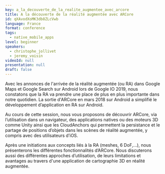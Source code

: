 ```yaml
---
key: a_la_decouverte_de_la_realite_augmentee_avec_arcore
title: A la découverte de la réalité augmentée avec ARCore
id: qXAvodXoMK3db8ZLcVwb
language: France
format: conference
tags:
  - native_mobile_apps
level: beginner
speakers:
  - christophe_jollivet
  - jeremy_voisin
videoId: null
presentation: null
draft: false
---
```

Avec les annonces de l'arrivée de la réalité augmentée (ou RA)  dans Google Maps et Google Search sur Android lors de Google IO 2019, nous constatons que la RA va prendre une place de plus en plus importante dans notre quotidien. La sortie d'ARCore en mars 2018 sur Android a simplifié le développement d’application en RA sur Android.

Au cours de cette session, nous vous proposons de découvrir ARCore, via l’utilisation dans un navigateur, des applications natives ou des moteurs 3D comme Unity ainsi que les CloudAnchors qui permettent la persistance et le partage de positions d’objets dans les scènes de réalité augmentée, y compris avec des utilisateurs d’iOS.

Après une initiations aux concepts liés à la RA (meshes, 6 DoF,...), nous présenterons les différentes fonctionnalités d’ARCore. Nous discuterons aussi des différentes approches d’utilisation, de leurs limitations et avantages au travers d'une application de cartographie 3D en réalité augmentée.
